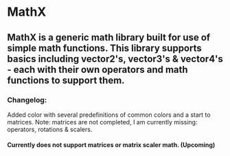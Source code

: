 # MathX

## MathX is a generic math library built for use of simple math functions. This library supports basics including vector2's, vector3's & vector4's - each with their own operators and math functions to support them.

### Changelog:

Added color with several predefinitions of common colors and a start to matrices. Note: matrices are not completed, I am currently missing: operators, rotations & scalers.

#### Currently does not support matrices or matrix scaler math. (Upcoming)
